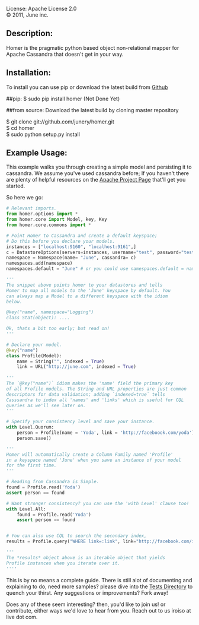 License: Apache License 2.0  
&copy; 2011, June inc.


Description:
------------
Homer is the pragmatic python based object non-relational 
mapper for Apache Cassandra that doesn't get in your way.

Installation:
-------------
To install you can use pip or download the latest build from 
[Github](http://github.com/junery/homer)

##pip:
$ sudo pip install homer (Not Done Yet)

##from source:
Download the latest build by cloning master repository

$ git clone git://github.com/junery/homer.git  
$ cd homer  
$ sudo python setup.py install  

Example Usage:
--------------
This example walks you through creating a simple model and persisting it to cassandra. 
We assume you've used cassandra before; If you haven't there are plenty of helpful 
resources on the [Apache Project Page](http://cassandra.apache.org) that'll get you started.

So here we go:

```python
# Relevant imports.
from homer.options import *
from homer.core import Model, key, Key
from homer.core.commons import *

# Point Homer to Cassandra and create a default keyspace;
# Do this before you declare your models.
instances = ["localhost:9160", "localhost:9161",]
c = DatastoreOptions(servers=instances, username="test", password="test")
namespace = Namespace(name= "June", cassandra= c)
namespaces.add(namespace)
namespaces.default = "June" # or you could use namespaces.default = namespace

'''
The snippet above points homer to your datastores and tells
Homer to map all models to the 'June' keyspace by default. You
can always map a Model to a different keyspace with the idiom 
below.

@key("name", namespace="Logging")
class Stat(object): ....

Ok, thats a bit too early; but read on!
'''

# Declare your model. 
@key("name")
class Profile(Model): 
    name = String("", indexed = True)
    link = URL("http://june.com", indexed = True)
    
'''
The `@key("name")` idiom makes the 'name' field the primary key
of all Profile models. The String and URL properties are just common
descriptors for data validation; adding `indexed=true` tells 
Casssandra to index all 'names' and 'links' which is useful for CQL
queries as we'll see later on.
'''

# Specify your consistency level and save your instance.
with Level.Quorum:
    person = Profile(name = 'Yoda', link = 'http://faceboook.com/yoda')
    person.save()

'''
Homer will automatically create a Column Family named 'Profile' 
in a keyspace named 'June' when you save an instance of your model
for the first time.
'''

# Reading from Cassandra is Simple.
found = Profile.read('Yoda') 
assert person == found

# Want stronger consistency? you can use the 'with Level' clause too!
with Level.All:
    found = Profile.read('Yoda')
    assert person == found


# You can also use CQL to search the secondary index, 
results = Profile.query("WHERE link=:link", link="http://facebook.com/iroiso")

'''
The *results* object above is an iterable object that yields
Profile instances when you iterate over it. 
''''
```
This is by no means a complete guide. There is still alot of documenting
and explaining to do, need more samples? please dive into the [Tests Directory](src/tests) 
to quench your thirst. Any suggestions or improvements? Fork away!

Does any of these seem interesting? then, you'd like to join us! or contribute, 
either ways we'd love to hear from you. Reach out to us iroiso at live dot com.
